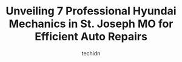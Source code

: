 ---
layout: ampstory
image: https://images.unsplash.com/photo-1619843810550-d7ba538ea44f?ixlib=rb-4.0.3&ixid=MnwxMjA3fDB8MHxwaG90by1wYWdlfHx8fGVufDB8fHx8&auto=format&fit=crop&w=640&h=853&q=80
author: techidn
featured: false
description: When it comes to finding reliable automotive experts in St. Joseph MO, USA, look no further than the 7 best Hyundai Mechanic in the area. With their exceptional skills and dedication to prov
title: Unveiling 7 Professional Hyundai Mechanics in St. Joseph MO for Efficient Auto Repairs
cover:
   title: Unveiling 7 Professional Hyundai Mechanics in St. Joseph MO for Efficient Auto Repairs
   subtitle: Rickpate
   background: https://images.unsplash.com/photo-1619843810550-d7ba538ea44f?ixlib=rb-4.0.3&ixid=MnwxMjA3fDB8MHxwaG90by1wYWdlfHx8fGVufDB8fHx8&auto=format&fit=crop&w=640&h=853&q=80

pages: 
 - layout: thirds
   top: <h1>#1 PARKERS AUTO REPAIR LLC</h1>
   bottom: "<p>Typically Im not one to harbor or complain, but I have used Parkers in the past, the work was good and I didnt have any complaints over than I personally feel th</p>"
   background: https://www.knot35.com/toplist/wp-content/uploads/2023/06/best-hyundai-mechanic-1-in-st-joseph-mo-1685840941.jpeg
   backgroundblur: true
 - layout: thirds
   top: <h1>#2 Starke & Sons Auto Repair</h1>
   bottom: "<p>922 S 22nd St, St Joseph, MO 64507, United States</p>"
   background: https://www.knot35.com/toplist/wp-content/uploads/2023/06/best-hyundai-mechanic-2-in-st-joseph-mo-1685840941.jpeg
   cta:
      link: https://www.knot35.com/toplist/unveiling-7-professional-hyundai-mechanics-in-st-joseph-mo-for-efficient-auto-repairs/
      text: Unveiling 7 Professional Hyundai Mechanics in St. Joseph MO for Efficient Auto Repairs
 - layout: thirds
   top: <h1>#3 Avenue Auto Sales & Services Inc</h1>
   bottom: "<p>4202 St Joseph Ave, St Joseph, MO 64505, United States</p>"
   background: https://www.knot35.com/toplist/wp-content/uploads/2023/06/best-hyundai-mechanic-3-in-st-joseph-mo-1685840942.jpeg
   cta:
      link: https://www.knot35.com/toplist/unveiling-7-professional-hyundai-mechanics-in-st-joseph-mo-for-efficient-auto-repairs/
      text: Unveiling 7 Professional Hyundai Mechanics in St. Joseph MO for Efficient Auto Repairs
 - layout: thirds
   top: <h1>#4 Kruses Auto Center</h1>
   bottom: "<p>901 N Fourth St, St Joseph, MO 64501, United States</p>"
   background: https://images.unsplash.com/photo-1618005182384-a83a8bd57fbe?ixlib=rb-4.0.3&ixid=MnwxMjA3fDB8MHxwaG90by1wYWdlfHx8fGVufDB8fHx8&auto=format&fit=crop&w=640&h=853&q=80
   cta:
      link: https://www.knot35.com/toplist/unveiling-7-professional-hyundai-mechanics-in-st-joseph-mo-for-efficient-auto-repairs/
      text: Unveiling 7 Professional Hyundai Mechanics in St. Joseph MO for Efficient Auto Repairs
 - layout: thirds
   top: <h1>#5 Auto Medics</h1>
   bottom: "<p>3961 Sherman Ave, St Joseph, MO 64506, United States</p>"
   background: https://images.unsplash.com/photo-1489648022186-8f49310909a0?ixlib=rb-4.0.3&ixid=MnwxMjA3fDB8MHxwaG90by1wYWdlfHx8fGVufDB8fHx8&auto=format&fit=crop&w=640&h=853&q=80
   cta:
      link: https://www.knot35.com/toplist/unveiling-7-professional-hyundai-mechanics-in-st-joseph-mo-for-efficient-auto-repairs/
      text: Unveiling 7 Professional Hyundai Mechanics in St. Joseph MO for Efficient Auto Repairs
 - layout: thirds
   top: <h1>#6 Bruces Auto Service</h1>
   bottom: "<p>3307 S 35th St, St Joseph, MO 64503, United States</p>"
   background: https://images.unsplash.com/photo-1608411404720-c8f0417bcdba?ixlib=rb-4.0.3&ixid=MnwxMjA3fDB8MHxwaG90by1wYWdlfHx8fGVufDB8fHx8&auto=format&fit=crop&w=640&h=853&q=80
   cta:
      link: https://www.knot35.com/toplist/unveiling-7-professional-hyundai-mechanics-in-st-joseph-mo-for-efficient-auto-repairs/
      text: Unveiling 7 Professional Hyundai Mechanics in St. Joseph MO for Efficient Auto Repairs
 - layout: thirds
   top: <h1>#7 Porrfirio</h1>
   bottom: "<p>1528 St Joseph Ave, St Joseph, MO 64505, United States</p>"
   background: https://images.unsplash.com/photo-1462556791646-c201b8241a94?ixlib=rb-4.0.3&ixid=MnwxMjA3fDB8MHxwaG90by1wYWdlfHx8fGVufDB8fHx8&auto=format&fit=crop&w=640&h=853&q=80
   cta:
      link: https://www.knot35.com/toplist/unveiling-7-professional-hyundai-mechanics-in-st-joseph-mo-for-efficient-auto-repairs/
      text: Unveiling 7 Professional Hyundai Mechanics in St. Joseph MO for Efficient Auto Repairs
 - layout: thirds
   middle: Continue reading...
   background: https://images.unsplash.com/photo-1534312527009-56c7016453e6?ixlib=rb-4.0.3&ixid=MnwxMjA3fDB8MHxwaG90by1wYWdlfHx8fGVufDB8fHx8&auto=format&fit=crop&w=640&h=853&q=80
   cta:
      link: https://www.knot35.com/toplist/unveiling-7-professional-hyundai-mechanics-in-st-joseph-mo-for-efficient-auto-repairs/
      text: Unveiling 7 Professional Hyundai Mechanics in St. Joseph MO for Efficient Auto Repairs
      
---